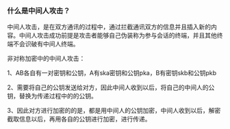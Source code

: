 ### 什么是中间人攻击？

中间人攻击，是在双方通讯的过程中，通过拦截通讯双方的信息并且插入新的内容。中间人攻击成功前提是攻击者能够自己伪装称为参与会话的终端，并且其他终端不会识破有中间人终端。

非对称加密中的中间人攻击：

1、AB各自有一对密钥和公钥，A有ska密钥和公钥pka，B有密钥skb和公钥pkb

2、需要将自己的公钥发送给对方，因此中间人收到以后，将自己的中间人的公钥，替换为传递过程中的的公钥。

3、因此对方进行加密的的是，都是用中间人的公钥加密，中间人收到以后，解密截取信息以后，再用各自的公钥进行加密，进行传递。